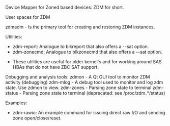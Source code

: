 
Device Mapper for Zoned based devices: ZDM for short.

User spaces for ZDM

zdmadm - Is the primary tool for creating and restoring ZDM instances.

Utilities:
 - zdm-report: Analogue to blkreport that also offers a --sat option.
 - zdm-zonecmd: Analogue to blkzonecmd that also offers a --sat option.
 
 * These utilities are useful for older kernel's and for working around SAS
   HBAs that do not have ZBC SAT support.

Debugging and analysis tools:
 zdmon - A Qt GUI tool to monitor ZDM activity (debugging)
 zdm-mlog - A debug tool used to monitor and log zdm state. Use zdmon to view.
 zdm-zones - Parsing zone state to terminal
 zdm-status - Parsing zone state to terminal (deprecated: see /proc/zdm_*/status)
 
Examples:
 - zdm-rawio: An example command for issuing direct raw I/O and sending zone
   open/close/reset.
